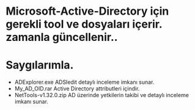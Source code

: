 # Microsoft-Active-Directory için gerekli tool ve dosyaları içerir. zamanla güncellenir..
# Saygılarımla.

- ADExplorer.exe ADSIedit detaylı inceleme imkanı sunar.
- My_AD_OID.rar Active Directory attributleri içindir.
- NetTools-v1.32.0.zip  AD üzerinde yetkilerin takibi ve detaylı inceleme imkanı sunar.
